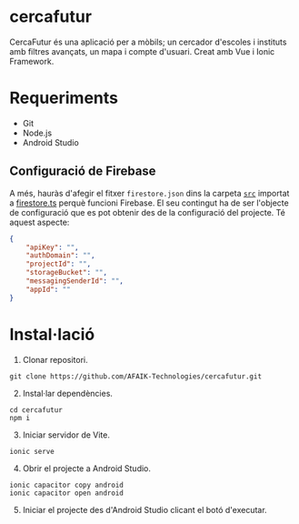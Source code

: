 # cercafutur

CercaFutur és una aplicació per a mòbils; un cercador d'escoles i instituts amb filtres avançats, un mapa i compte
d'usuari. Creat amb Vue i Ionic Framework.

# Requeriments

- Git
- Node.js
- Android Studio

## Configuració de Firebase

A més, hauràs d'afegir el fitxer `firestore.json` dins la carpeta [`src`](src) importat a
[firestore.ts](src/firestore.ts) perquè funcioni Firebase. El seu contingut ha de ser l'objecte de configuració que 
es pot obtenir des de la configuració del projecte. Té aquest aspecte:
```json
{
	"apiKey": "",
	"authDomain": "",
	"projectId": "",
	"storageBucket": "",
	"messagingSenderId": "",
	"appId": ""
}
```

# Instal·lació

1. Clonar repositori.

```shell
git clone https://github.com/AFAIK-Technologies/cercafutur.git
```

2. Instal·lar dependències.

```shell
cd cercafutur
npm i
```

3. Iniciar servidor de Vite.

```shell
ionic serve
```

4. Obrir el projecte a Android Studio.

```shell
ionic capacitor copy android
ionic capacitor open android
```

5. Iniciar el projecte des d'Android Studio clicant el botó d'executar.
